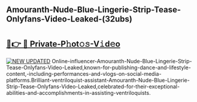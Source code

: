 ## Amouranth-Nude-Blue-Lingerie-Strip-Tease-Onlyfans-Video-Leaked-(32ubs)


# <h2><a href="https://mediaupload.pro?-19M">🔗👉 🔴 Private-P𝚑ot𝚘𝚜-V𝚒d𝚎o</a></h2>

[![NEW UPDATED](https://i.imgur.com/0qMVB7G.gif)](https://mediaupload.pro?-19M)
Online-influencer-Amouranth-Nude-Blue-Lingerie-Strip-Tease-Onlyfans-Video-Leaked,known-for-publishing-dance-and-lifestyle-content,-including-performances-and-vlogs-on-social-media-platforms.Brilliant-ventriloquist-assistant-Amouranth-Nude-Blue-Lingerie-Strip-Tease-Onlyfans-Video-Leaked,celebrated-for-their-exceptional-abilities-and-accomplishments-in-assisting-ventriloquists.  